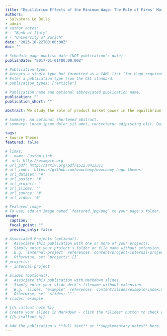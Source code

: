 ```yaml
---
title: "Equilibrium Effects of the Minimum Wage: The Role of Firms' Market Power"
authors:
- Salvatore Lo Bello
- admin
# author_notes:
# - "Bank of Italy"
# - "University of Zurich"
date: "2023-10-22T00:00:00Z"
doi: ""

# Schedule page publish date (NOT publication's date).
publishDate: "2017-01-01T00:00:00Z"

# Publication type.
# Accepts a single type but formatted as a YAML list (for Hugo requirements).
# Enter a publication type from the CSL standard.
# publication_types: ["article"]

# Publication name and optional abbreviated publication name.
publication: ""
publication_short: ""

abstract: We study the role of product market power in the equilibrium effects of the minimum wage. Higher minimum wages are known to induce workers' reallocation from small to larger firms. If firms set prices strategically, they optimally respond to larger market shares by raising their markups. We call this novel mechanism "concentration channel" of the minimum wage. We show that product market power can overturn the commonly-held view that higher minimum wages boost the aggregate labor share. On the one hand, the minimum wage pushes the labor share up by compressing firms' monopsony power on the labor market. On the  other hand, the concentration channel depresses the labor share by fuelling firms' monopoly power on the product market. Consistently with our theory, we document on Italian balance-sheet data that the firm-level labor share response to higher sectoral minimum wages is decreasing in product market concentration. To quantify the aggregate labor share response, we construct a novel structural model embedding frictional labor markets and oligopolistically-competitive product markets. We estimate the model on Italian social security data replicating key labor market statistics for different worker types and the detailed structure of sectoral product markets. We find that the labor share is hump-shaped in the level of minimum wage with a peak around the median wage. Our results stress the importance of factoring in product market power for a correct evaluation of minimum wage reforms.

# Summary. An optional shortened abstract.
# summary: Lorem ipsum dolor sit amet, consectetur adipiscing elit. Duis posuere tellus ac convallis placerat. Proin tincidunt magna sed ex sollicitudin condimentum.

tags:
- Source Themes
featured: false

# links:
# - name: Custom Link
#  url: http://example.org
# url_pdf: http://arxiv.org/pdf/1512.04133v1
# url_code: 'https://github.com/wowchemy/wowchemy-hugo-themes'
# url_dataset: '#'
# url_poster: '#'
# url_project: ''
# url_slides: ''
# url_source: '#'
# url_video: '#'

# Featured image
# To use, add an image named `featured.jpg/png` to your page's folder. 
image:
  caption: ''
  focal_point: ""
  preview_only: false

# Associated Projects (optional).
#   Associate this publication with one or more of your projects.
#   Simply enter your project's folder or file name without extension.
#   E.g. `internal-project` references `content/project/internal-project/index.md`.
#   Otherwise, set `projects: []`.
# projects:
# - internal-project

# Slides (optional).
#   Associate this publication with Markdown slides.
#   Simply enter your slide deck's filename without extension.
#   E.g. `slides: "example"` references `content/slides/example/index.md`.
#   Otherwise, set `slides: ""`.
# slides: example

# {{% callout note %}}
# Create your slides in Markdown - click the *Slides* button to check out the example.
# {{% /callout %}}

# Add the publication's **full text** or **supplementary notes** here. You can use rich formatting such as including [code, math, and images]# (https://wowchemy.com/docs/content/writing-markdown-latex/).
---
```

